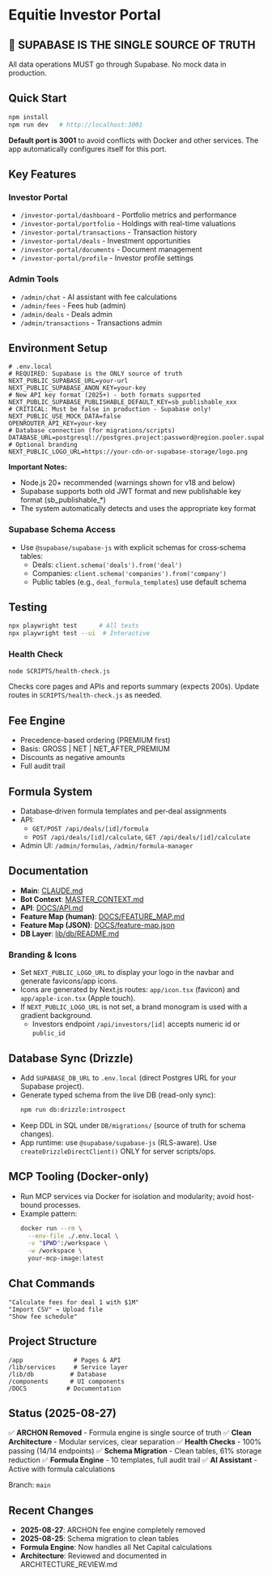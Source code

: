 # Equitie Investor Portal

## 🎯 SUPABASE IS THE SINGLE SOURCE OF TRUTH

All data operations MUST go through Supabase. No mock data in production.

## Quick Start

```bash
npm install
npm run dev   # http://localhost:3001
```

**Default port is 3001** to avoid conflicts with Docker and other services. The app automatically configures itself for this port.

## Key Features

### Investor Portal

- `/investor-portal/dashboard` - Portfolio metrics and performance
- `/investor-portal/portfolio` - Holdings with real-time valuations
- `/investor-portal/transactions` - Transaction history
- `/investor-portal/deals` - Investment opportunities
- `/investor-portal/documents` - Document management
- `/investor-portal/profile` - Investor profile settings

### Admin Tools

- `/admin/chat` - AI assistant with fee calculations
- `/admin/fees` - Fees hub (admin)
- `/admin/deals` - Deals admin
- `/admin/transactions` - Transactions admin

## Environment Setup

```env
# .env.local
# REQUIRED: Supabase is the ONLY source of truth
NEXT_PUBLIC_SUPABASE_URL=your-url
NEXT_PUBLIC_SUPABASE_ANON_KEY=your-key
# New API key format (2025+) - both formats supported
NEXT_PUBLIC_SUPABASE_PUBLISHABLE_DEFAULT_KEY=sb_publishable_xxx
# CRITICAL: Must be false in production - Supabase only!
NEXT_PUBLIC_USE_MOCK_DATA=false
OPENROUTER_API_KEY=your-key
# Database connection (for migrations/scripts)
DATABASE_URL=postgresql://postgres.project:password@region.pooler.supabase.com:6543/postgres
# Optional branding
NEXT_PUBLIC_LOGO_URL=https://your-cdn-or-supabase-storage/logo.png
```

**Important Notes:**
- Node.js 20+ recommended (warnings shown for v18 and below)
- Supabase supports both old JWT format and new publishable key format (sb_publishable_*)
- The system automatically detects and uses the appropriate key format

### Supabase Schema Access

- Use `@supabase/supabase-js` with explicit schemas for cross‑schema tables:
  - Deals: `client.schema('deals').from('deal')`
  - Companies: `client.schema('companies').from('company')`
  - Public tables (e.g., `deal_formula_templates`) use default schema

## Testing

```bash
npx playwright test      # All tests
npx playwright test --ui  # Interactive
```

### Health Check

```bash
node SCRIPTS/health-check.js
```
Checks core pages and APIs and reports summary (expects 200s). Update routes in `SCRIPTS/health-check.js` as needed.

## Fee Engine

- Precedence-based ordering (PREMIUM first)
- Basis: GROSS | NET | NET_AFTER_PREMIUM
- Discounts as negative amounts
- Full audit trail

## Formula System

- Database‑driven formula templates and per‑deal assignments
- API:
  - `GET/POST /api/deals/[id]/formula`
  - `POST /api/deals/[id]/calculate`, `GET /api/deals/[id]/calculate`
- Admin UI: `/admin/formulas`, `/admin/formula-manager`

## Documentation

- **Main**: [CLAUDE.md](./CLAUDE.md)
- **Bot Context**: [MASTER_CONTEXT.md](./MASTER_CONTEXT.md)
- **API**: [DOCS/API.md](./DOCS/API.md)
- **Feature Map (human)**: [DOCS/FEATURE_MAP.md](./DOCS/FEATURE_MAP.md)
- **Feature Map (JSON)**: [DOCS/feature-map.json](./DOCS/feature-map.json)
- **DB Layer**: [lib/db/README.md](./lib/db/README.md)

### Branding & Icons

- Set `NEXT_PUBLIC_LOGO_URL` to display your logo in the navbar and generate favicons/app icons.
- Icons are generated by Next.js routes: `app/icon.tsx` (favicon) and `app/apple-icon.tsx` (Apple touch).
- If `NEXT_PUBLIC_LOGO_URL` is not set, a brand monogram is used with a gradient background.
  - Investors endpoint `/api/investors/[id]` accepts numeric id or `public_id`

## Database Sync (Drizzle)

- Add `SUPABASE_DB_URL` to `.env.local` (direct Postgres URL for your Supabase project).
- Generate typed schema from the live DB (read-only sync):
  ```bash
  npm run db:drizzle:introspect
  ```
- Keep DDL in SQL under `DB/migrations/` (source of truth for schema changes).
- App runtime: use `@supabase/supabase-js` (RLS-aware). Use `createDrizzleDirectClient()` ONLY for server scripts/ops.

## MCP Tooling (Docker-only)

- Run MCP services via Docker for isolation and modularity; avoid host-bound processes.
- Example pattern:
  ```bash
  docker run --rm \
    --env-file ./.env.local \
    -v "$PWD":/workspace \
    -w /workspace \
    your-mcp-image:latest
  ```

## Chat Commands

```text
"Calculate fees for deal 1 with $1M"
"Import CSV" → Upload file
"Show fee schedule"
```

## Project Structure

```
/app              # Pages & API
/lib/services     # Service layer
/lib/db          # Database
/components      # UI components
/DOCS           # Documentation
```

## Status (2025-08-27)

✅ **ARCHON Removed** - Formula engine is single source of truth
✅ **Clean Architecture** - Modular services, clear separation
✅ **Health Checks** - 100% passing (14/14 endpoints)
✅ **Schema Migration** - Clean tables, 61% storage reduction
✅ **Formula Engine** - 10 templates, full audit trail
✅ **AI Assistant** - Active with formula calculations

Branch: `main`

## Recent Changes

- **2025-08-27**: ARCHON fee engine completely removed
- **2025-08-25**: Schema migration to clean tables
- **Formula Engine**: Now handles all Net Capital calculations
- **Architecture**: Reviewed and documented in ARCHITECTURE_REVIEW.md
